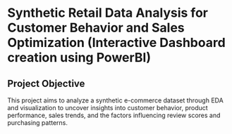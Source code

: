 # Synthetic Retail Data Analysis for Customer Behavior and Sales Optimization (Interactive Dashboard creation using PowerBI)
## Project Objective
This project aims to analyze a synthetic e-commerce dataset through EDA and visualization to uncover insights into customer behavior, product performance, sales trends, and the factors influencing review scores and purchasing patterns.
